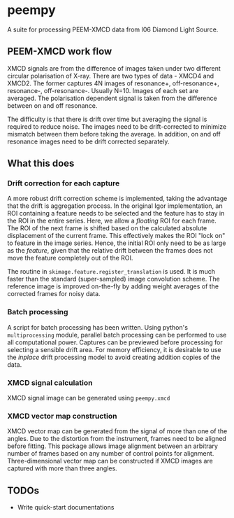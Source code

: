 # peempy

A suite for processing PEEM-XMCD data from I06 Diamond Light Source.


## PEEM-XMCD work flow

XMCD signals are from the difference of images taken under two different circular polarisation of X-ray.
There are two types of data - XMCD4 and XMCD2. The former captures 4N images of resonance+, off-resonance+, resonance-, off-resonance-.
Usually N=10. Images of each set are averaged. The polarisation dependent signal is taken from the difference between on and off resonance.

The difficulty is that there is drift over time but averaging the signal is required to reduce noise. 
The images need to be drift-corrected to minimize mismatch between them before taking the average.
In addition, on and off resonance images need to be drift corrected separately.


## What this does
### Drift correction for each capture
A more robust drift correction scheme is implemented, taking the advantage that the drift is aggregation process.
In the original Igor implementation, an ROI containing a feature needs to be selected and the feature has to stay in the ROI in the entire series.
Here, we allow a *floating* ROI for each frame.
The ROI of the next frame is shifted based on the calculated absolute displacement of the current frame.
This effectively makes the ROI "lock on" to feature in the image series.
Hence, the initial ROI only need to be as large as the *feature*, given that the relative drift between the frames does not move the feature completely out of the ROI. 

The routine in `skimage.feature.register_translation` is used. 
It is much faster than the standard (super-sampled) image convolution scheme.
The reference image is improved on-the-fly by adding weight averages of the corrected frames for noisy data.

### Batch processing
A script for batch processing has been written. Using python's `multiprocessing` module, 
parallel batch processing can be performed to use all computational power.
Captures can be previewed before processing for selecting a sensible drift area.
For memory efficiency, it is desirable to use the *inplace* drift processing model to avoid creating addition copies of the data.

### XMCD signal calculation
XMCD signal image can be generated using `peempy.xmcd`

### XMCD vector map construction
XMCD vector map can be generated from the signal of more than one of the angles. 
Due to the distortion from the instrument, frames need to be aligned before fitting.
This package allows image alignment between an arbitrary number of frames based on any number of control points for alignment.
Three-dimensional vector map can be constructed if XMCD images are captured with more than three angles. 

## TODOs
* Write quick-start documentations
